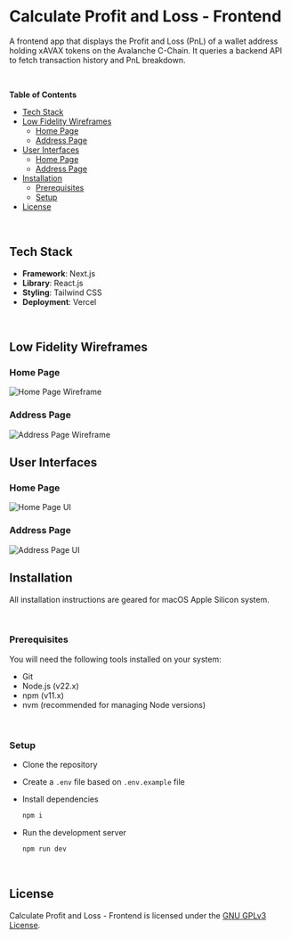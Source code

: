 # Calculate Profit and Loss - Frontend

A frontend app that displays the Profit and Loss (PnL) of a wallet address holding xAVAX tokens on the Avalanche C-Chain. It queries a backend API to fetch transaction history and PnL breakdown.

<br />

**Table of Contents**

- [Tech Stack](#tech-stack)
- [Low Fidelity Wireframes](#low-fidelity-wireframes)
    - [Home Page](#home-page)
    - [Address Page](#address-page)
- [User Interfaces](#user-interfaces)
    - [Home Page](#home-page-1)
    - [Address Page](#address-page-1)
- [Installation](#installation)
  - [Prerequisites](#prerequisites)
  - [Setup](#setup)
- [License](#license)

<br />

## Tech Stack

- **Framework**: Next.js
- **Library**: React.js
- **Styling**: Tailwind CSS
- **Deployment**: Vercel

<br />

## Low Fidelity Wireframes

### Home Page

<img src="wireframes/home_page.png" alt="Home Page Wireframe" />

<br />

### Address Page

<img src="wireframes/address_page.png" alt="Address Page Wireframe" />

<br />

## User Interfaces

### Home Page

<img src="screenshots/home_page.png" alt="Home Page UI" />

<br />

### Address Page

<img src="screenshots/address_page.png" alt="Address Page UI" />

<br />

## Installation

All installation instructions are geared for macOS Apple Silicon system.

<br />

### Prerequisites

You will need the following tools installed on your system:

- Git
- Node.js (v22.x)
- npm (v11.x)
- nvm (recommended for managing Node versions)

<br />

### Setup

- Clone the repository

- Create a `.env` file based on `.env.example` file

- Install dependencies

  ```bash
  npm i
  ```

- Run the development server

  ```bash
  npm run dev
  ```

<br />

## License

Calculate Profit and Loss - Frontend is licensed under the [GNU GPLv3 License](LICENSE).

